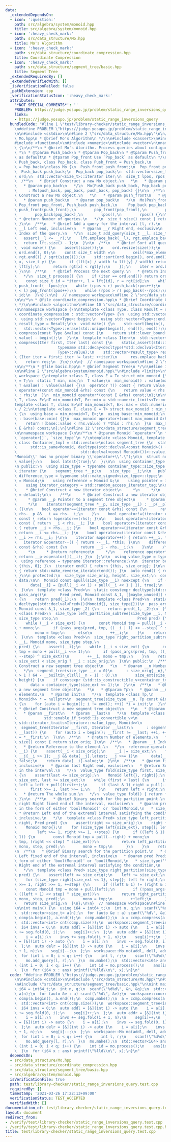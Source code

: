 ```yaml
---
data:
  _extendedDependsOn:
  - icon: ':question:'
    path: src/algebra/system/monoid.hpp
    title: src/algebra/system/monoid.hpp
  - icon: ':heavy_check_mark:'
    path: src/data_structure/Mo.hpp
    title: Mo's Algorithm
  - icon: ':heavy_check_mark:'
    path: src/data_structure/coordinate_compression.hpp
    title: Coordinate Compression
  - icon: ':heavy_check_mark:'
    path: src/data_structure/segment_tree/basic.hpp
    title: Segment Tree
  _extendedRequiredBy: []
  _extendedVerifiedWith: []
  _isVerificationFailed: false
  _pathExtension: cpp
  _verificationStatusIcon: ':heavy_check_mark:'
  attributes:
    '*NOT_SPECIAL_COMMENTS*': ''
    PROBLEM: https://judge.yosupo.jp/problem/static_range_inversions_query
    links:
    - https://judge.yosupo.jp/problem/static_range_inversions_query
  bundledCode: "#line 1 \"test/library-checker/static_range_inversions_query.test.cpp\"\
    \n#define PROBLEM \"https://judge.yosupo.jp/problem/static_range_inversions_query\"\
    \n\n#include <cstdio>\n\n#line 2 \"src/data_structure/Mo.hpp\"\n\n/**\n * @file\
    \ Mo.hpp\n * @brief Mo's Algorithm\n */\n\n#include <cassert>\n#include <cmath>\n\
    #include <functional>\n#include <numeric>\n#include <vector>\n\nnamespace workspace\
    \ {\n\n/**\n * @brief Mo's Alorithm. Process queries about contiguous subarrays.\n\
    \ *\n * @tparam Push_back\n * @tparam Pop_back\n * @tparam Push_front Use `Push_back`\
    \ as default\n * @tparam Pop_front Use `Pop_back` as default\n */\ntemplate <class\
    \ Push_back, class Pop_back, class Push_front = Push_back,\n          class Pop_front\
    \ = Pop_back>\nclass Mo {\n  Push_front push_front;\n  Pop_front pop_front;\n\
    \  Push_back push_back;\n  Pop_back pop_back;\n  std::vector<size_t> lft, rgt,\
    \ ord;\n  std::vector<size_t>::iterator iter;\n  size_t lpos, rpos;\n\n public:\n\
    \  /**\n   * @brief Construct a new Mo object.\n   *\n   * @param push_back\n\
    \   * @param pop_back\n   */\n  Mo(Push_back push_back, Pop_back pop_back)\n \
    \     : Mo(push_back, pop_back, push_back, pop_back) {}\n\n  /**\n   * @brief\
    \ Construct a new Mo object.\n   *\n   * @param push_front\n   * @param pop_front\n\
    \   * @param push_back\n   * @param pop_back\n   */\n  Mo(Push_front push_front,\
    \ Pop_front pop_front, Push_back push_back,\n     Pop_back pop_back)\n      :\
    \ push_front(push_front),\n        pop_front(pop_front),\n        push_back(push_back),\n\
    \        pop_back(pop_back),\n        lpos(),\n        rpos() {}\n\n  /**\n  \
    \ * @return Number of queries.\n   */\n  size_t size() const { return lft.size();\
    \ }\n\n  /**\n   * @brief Add a query for the interval [l, r).\n   *\n   * @param\
    \ __l Left end, inclusive\n   * @param __r Right end, exclusive\n   * @return\
    \ Index of the query.\n   */\n  size_t add_query(size_t __l, size_t __r) {\n \
    \   assert(__l <= __r);\n    lft.emplace_back(__l), rgt.emplace_back(__r);\n \
    \   return lft.size() - 1;\n  }\n\n  /**\n   * @brief Sort all queries.\n   */\n\
    \  void make() {\n    assert(size());\n    ord.resize(size());\n    std::iota(ord.begin(),\
    \ ord.end(), 0);\n    const size_t width =\n        ceil(*max_element(rgt.begin(),\
    \ rgt.end()) / sqrt(size()));\n    std::sort(ord.begin(), ord.end(), [&](size_t\
    \ x, size_t y) {\n      if (lft[x] / width != lft[y] / width) return lft[x] <\
    \ lft[y];\n      return rgt[x] < rgt[y];\n    });\n    iter = ord.begin();\n \
    \ }\n\n  /**\n   * @brief Process the next query.\n   * @return Index of the query.\n\
    \   */\n  size_t process() {\n    if (iter == ord.end()) return ord.size();\n\
    \    const size_t id = *iter++, l = lft[id], r = rgt[id];\n    while (lpos > l)\
    \ push_front(--lpos);\n    while (rpos < r) push_back(rpos++);\n    while (lpos\
    \ < l) pop_front(lpos++);\n    while (rpos > r) pop_back(--rpos);\n    return\
    \ id;\n  }\n};\n\n}  // namespace workspace\n#line 2 \"src/data_structure/coordinate_compression.hpp\"\
    \n\n/*\n * @file coordinate_compression.hpp\n * @brief Coordinate Compression\n\
    \ */\n\n#include <algorithm>\n#line 10 \"src/data_structure/coordinate_compression.hpp\"\
    \n\nnamespace workspace {\n\ntemplate <class Type, class Result = size_t>\nstruct\
    \ coordinate_compression : std::vector<Type> {\n  using std::vector<Type>::vector;\n\
    \  using std::vector<Type>::begin;\n  using std::vector<Type>::end;\n\n  using\
    \ result_type = Result;\n\n  void make() {\n    std::sort(begin(), end());\n \
    \   std::vector<Type>::erase(std::unique(begin(), end()), end());\n  }\n\n  result_type\
    \ compress(const Type &value) const {\n    return std::lower_bound(begin(), end(),\
    \ value) - begin();\n  }\n\n  template <class Iter>\n  std::vector<result_type>\
    \ compress(Iter first, Iter last) const {\n    static_assert(std::is_convertible<\n\
    \                  typename std::decay<decltype(*std::declval<Iter>())>::type,\n\
    \                  Type>::value);\n    std::vector<result_type> res;\n    for\
    \ (Iter iter = first; iter != last; ++iter)\n      res.emplace_back(compress(*iter));\n\
    \    return res;\n  }\n};\n\n}  // namespace workspace\n#line 2 \"src/data_structure/segment_tree/basic.hpp\"\
    \n\n/**\n * @file basic.hpp\n * @brief Segment Tree\n */\n\n#line 10 \"src/data_structure/segment_tree/basic.hpp\"\
    \n\n#line 2 \"src/algebra/system/monoid.hpp\"\n#include <limits>\n\nnamespace\
    \ workspace {\ntemplate <class T, class E = T> struct min_monoid {\n  using value_type\
    \ = T;\n  static T min, max;\n  T value;\n  min_monoid() : value(max) {}\n  min_monoid(const\
    \ T &value) : value(value) {}\n  operator T() const { return value; }\n  min_monoid\
    \ operator+(const min_monoid &rhs) const {\n    return value < rhs.value ? *this\
    \ : rhs;\n  }\n  min_monoid operator*(const E &rhs) const;\n};\n\ntemplate <class\
    \ T, class E>\nT min_monoid<T, E>::min = std::numeric_limits<T>::min() / 2;\n\
    template <class T, class E>\nT min_monoid<T, E>::max = std::numeric_limits<T>::max()\
    \ / 2;\n\ntemplate <class T, class E = T> struct max_monoid : min_monoid<T, E>\
    \ {\n  using base = min_monoid<T, E>;\n  using base::min_monoid;\n  max_monoid()\
    \ : base(base::min) {}\n  max_monoid operator+(const max_monoid &rhs) const {\n\
    \    return !(base::value < rhs.value) ? *this : rhs;\n  }\n  max_monoid operator*(const\
    \ E &rhs) const;\n};\n}\n#line 12 \"src/data_structure/segment_tree/basic.hpp\"\
    \n\nnamespace workspace {\n\n/**\n * @tparam Monoid `operator+`\n * @tparam Container_tmpl\
    \ `operator[]`, `size_type`\n */\ntemplate <class Monoid, template <class...>\
    \ class Container_tmpl = std::vector>\nclass segment_tree {\n  static_assert(\n\
    \      std::is_same<Monoid, decltype(std::declval<const Monoid>() +\n        \
    \                            std::declval<const Monoid>())>::value,\n      \"\\\
    'Monoid\\' has no proper binary \\'operator+\\'.\");\n\n  struct node {\n    Monoid\
    \ value{};\n    bool latest{true};\n  };\n\n  using container_type = Container_tmpl<node>;\n\
    \n public:\n  using size_type = typename container_type::size_type;\n\n  class\
    \ iterator {\n    segment_tree *__p;\n    size_type __i;\n\n   public:\n    using\
    \ difference_type = typename std::make_signed<size_type>::type;\n    using value_type\
    \ = Monoid;\n    using reference = Monoid &;\n    using pointer = iterator;\n\
    \    using iterator_category = std::random_access_iterator_tag;\n\n    /**\n \
    \    * @brief Construct a new iterator object\n     *\n     */\n    iterator()\
    \ = default;\n\n    /**\n     * @brief Construct a new iterator object\n     *\n\
    \     * @param __p Pointer to a segment tree object\n     * @param __i Index\n\
    \     */\n    iterator(segment_tree *__p, size_type __i) : __p(__p), __i(__i)\
    \ {}\n\n    bool operator==(iterator const &rhs) const {\n      return __p ==\
    \ rhs.__p && __i == rhs.__i;\n    }\n    bool operator!=(iterator const &rhs)\
    \ const { return !operator==(rhs); }\n\n    bool operator<(iterator const &rhs)\
    \ const { return __i < rhs.__i; }\n    bool operator>(iterator const &rhs) const\
    \ { return __i > rhs.__i; }\n    bool operator<=(iterator const &rhs) const {\
    \ return __i <= rhs.__i; }\n    bool operator>=(iterator const &rhs) const { return\
    \ __i >= rhs.__i; }\n\n    iterator &operator++() { return ++__i, *this; }\n \
    \   iterator &operator--() { return --__i, *this; }\n\n    difference_type operator-(iterator\
    \ const &rhs) const {\n      return __i - rhs.__i;\n    }\n\n    /**\n     * @brief\n\
    \     *\n     * @return reference\n     */\n    reference operator*() const {\
    \ return __p->operator[](__i); }\n  };\n\n  using value_type = typename iterator::value_type;\n\
    \  using reference = typename iterator::reference;\n\n  iterator begin() { return\
    \ {this, 0}; }\n  iterator end() { return {this, size_orig}; }\n\n  auto rbegin()\
    \ { return std::make_reverse_iterator(end()); }\n  auto rend() { return std::make_reverse_iterator(begin());\
    \ }\n\n protected:\n  size_type size_orig, height, size_ext;\n  container_type\
    \ data;\n\n  Monoid const &pull(size_type __i) noexcept {\n    if (!data[__i].latest)\n\
    \      data[__i] = {pull(__i << 1) + pull(__i << 1 | 1), true};\n    return data[__i].value;\n\
    \  }\n\n  template <class Pred>\n  static constexpr decltype(std::declval<Pred>()(Monoid{}))\
    \ pass_args(\n      Pred pred, Monoid const &_1, [[maybe_unused]] size_type _2)\
    \ {\n    return pred(_1);\n  }\n\n  template <class Pred>\n  static constexpr\
    \ decltype(std::declval<Pred>()(Monoid{}, size_type{}))\n  pass_args(Pred pred,\
    \ Monoid const &_1, size_type _2) {\n    return pred(_1, _2);\n  }\n\n  template\
    \ <class Pred>\n  size_type left_partition_subtree(size_type __i, Monoid mono,\
    \ size_type step,\n                                   Pred pred) {\n    assert(__i);\n\
    \    while (__i < size_ext) {\n      const Monoid tmp = pull((__i <<= 1) | 1)\
    \ + mono;\n      if (pass_args(pred, tmp, ((__i | 1) << --step) ^ size_ext))\n\
    \        mono = tmp;\n      else\n        ++__i;\n    }\n    return ++__i -= size_ext;\n\
    \  }\n\n  template <class Pred>\n  size_type right_partition_subtree(size_type\
    \ __i, Monoid mono, size_type step,\n                                    Pred\
    \ pred) {\n    assert(__i);\n    while (__i < size_ext) {\n      const Monoid\
    \ tmp = mono + pull(__i <<= 1);\n      if (pass_args(pred, tmp, ((__i | 1) <<\
    \ --step) ^ size_ext))\n        ++__i, mono = tmp;\n    }\n    return (__i -=\
    \ size_ext) < size_orig ? __i : size_orig;\n  }\n\n public:\n  /**\n   * @brief\
    \ Construct a new segment tree object\n   *\n   * @param __n Number of elements.\n\
    \   */\n  segment_tree(size_type __n = 0)\n      : size_orig{__n},\n        height(__n\
    \ > 1 ? 64 - __builtin_clzll(__n - 1) : 0),\n        size_ext{size_type{1} <<\
    \ height} {\n    if constexpr (std::is_constructible_v<container_type, size_t>)\n\
    \      data = container_type(size_ext << 1);\n  }\n\n  /**\n   * @brief Construct\
    \ a new segment tree object\n   *\n   * @tparam Tp\n   * @param __n Number of\
    \ elements.\n   * @param init\n   */\n  template <class Tp,\n            std::enable_if_t<std::is_convertible_v<Tp,\
    \ Monoid>> * = nullptr>\n  segment_tree(size_type __n, Tp const &init) : segment_tree(__n)\
    \ {\n    for (auto i = begin(); i != end(); ++i) *i = init;\n  }\n\n  /**\n  \
    \ * @brief Construct a new segment tree object\n   *\n   * @tparam Iterator\n\
    \   * @param __first\n   * @param __last\n   */\n  template <class Iterator,\n\
    \            std::enable_if_t<std::is_convertible_v<\n                typename\
    \ std::iterator_traits<Iterator>::value_type, Monoid>>\n                * = nullptr>\n\
    \  segment_tree(Iterator __first, Iterator __last)\n      : segment_tree(std::distance(__first,\
    \ __last)) {\n    for (auto i = begin(); __first != __last; ++i, ++__first) *i\
    \ = *__first;\n  }\n\n  /**\n   * @return Number of elements.\n   */\n  size_type\
    \ size() const { return size_orig; }\n\n  /**\n   * @param __i Index of the element\n\
    \   * @return Reference to the element.\n   */\n  reference operator[](size_type\
    \ __i) {\n    assert(__i < size_orig);\n    __i |= size_ext;\n    for (size_type\
    \ __j{__i >> 1}; __j && data[__j].latest; __j >>= 1)\n      data[__j].latest =\
    \ false;\n    return data[__i].value;\n  }\n\n  /**\n   * @param first Left end,\
    \ inclusive\n   * @param last Right end, exclusive\n   * @return Sum of elements\
    \ in the interval.\n   */\n  value_type fold(size_type first, size_type last)\
    \ {\n    assert(last <= size_orig);\n    Monoid left{}, right{};\n    first +=\
    \ size_ext, last += size_ext;\n    while (first < last) {\n      if (first & 1)\
    \ left = left + pull(first++);\n      if (last & 1) right = pull(--last) + right;\n\
    \      first >>= 1, last >>= 1;\n    }\n    return left + right;\n  }\n\n  /**\n\
    \   * @return The whole sum.\n   */\n  value_type fold() { return fold(0, size_orig);\
    \ }\n\n  /**\n   * @brief Binary search for the partition point.\n   * @param\
    \ right Right fixed end of the interval, exclusive\n   * @param pred Predicate\
    \ in the form of either 'bool(Monoid)' or 'bool(Monoid,\n   * size_type)'\n  \
    \ * @return Left end of the extremal interval satisfying the condition,\n   *\
    \ inclusive.\n   */\n  template <class Pred> size_type left_partition(size_type\
    \ right, Pred pred) {\n    assert(right <= size_orig);\n    right += size_ext;\n\
    \    Monoid mono{};\n    for (size_type left{size_ext}, step{}; left != right;\n\
    \         left >>= 1, right >>= 1, ++step) {\n      if ((left & 1) != (right &\
    \ 1)) {\n        const Monoid tmp = pull(--right) + mono;\n        if (!pass_args(pred,\
    \ tmp, (right << step) ^ size_ext))\n          return left_partition_subtree(right,\
    \ mono, step, pred);\n        mono = tmp;\n      }\n    }\n    return 0;\n  }\n\
    \n  /**\n   * @brief Binary search for the partition point.\n   * @param left\
    \ Left fixed end of the interval, inclusive\n   * @param pred Predicate in the\
    \ form of either 'bool(Monoid)' or 'bool(Monoid,\n   * size_type)'\n   * @return\
    \ Right end of the extremal interval satisfying the condition,\n   * exclusive.\n\
    \   */\n  template <class Pred> size_type right_partition(size_type left, Pred\
    \ pred) {\n    assert(left <= size_orig);\n    left += size_ext;\n    Monoid mono{};\n\
    \    for (size_type right{size_ext << 1}, step{}; left != right;\n         left\
    \ >>= 1, right >>= 1, ++step) {\n      if ((left & 1) != (right & 1)) {\n    \
    \    const Monoid tmp = mono + pull(left);\n        if (!pass_args(pred, tmp,\
    \ ((left + 1) << step) ^ size_ext))\n          return right_partition_subtree(left,\
    \ mono, step, pred);\n        mono = tmp;\n        ++left;\n      }\n    }\n \
    \   return size_orig;\n  }\n};\n\n}  // namespace workspace\n#line 8 \"test/library-checker/static_range_inversions_query.test.cpp\"\
    \n\nint main() {\n  using i64 = int64_t;\n  int n, q;\n  scanf(\"%d%d\", &n, &q);\n\
    \  std::vector<size_t> a(n);\n  for (auto &e : a) scanf(\"%d\", &e);\n  workspace::coordinate_compression<int>\
    \ ccmp(a.begin(), a.end());\n  ccmp.make();\n  a = ccmp.compress(a.begin(), a.end());\n\
    \  std::vector<int> cnt(ccmp.size());\n  workspace::segment_tree<int> seg(n);\n\
    \  i64 invs = 0;\n  auto addl = [&](int i) -> auto {\n    i = a[i];\n    invs\
    \ += seg.fold(0, i);\n    seg[i]++;\n  };\n  auto addr = [&](int i) -> auto {\n\
    \    i = a[i];\n    invs += seg.fold(i + 1, n);\n    seg[i]++;\n  };\n  auto dell\
    \ = [&](int i) -> auto {\n    i = a[i];\n    invs -= seg.fold(0, i);\n    seg[i]--;\n\
    \  };\n  auto delr = [&](int i) -> auto {\n    i = a[i];\n    invs -= seg.fold(i\
    \ + 1, n);\n    seg[i]--;\n  };\n  workspace::Mo mo(addl, dell, addr, delr);\n\
    \  for (int i = 0; i < q; i++) {\n    int l, r;\n    scanf(\"%d%d\", &l, &r);\n\
    \    mo.add_query(l, r);\n  }\n  mo.make();\n  std::vector<i64> ans(q);\n  for\
    \ (int i = 0; i < q; i++) {\n    int id = mo.process();\n    ans[id] = invs;\n\
    \  }\n  for (i64 x : ans) printf(\"%lld\\n\", x);\n}\n"
  code: "#define PROBLEM \"https://judge.yosupo.jp/problem/static_range_inversions_query\"\
    \n\n#include <cstdio>\n\n#include \"src/data_structure/Mo.hpp\"\n#include \"src/data_structure/coordinate_compression.hpp\"\
    \n#include \"src/data_structure/segment_tree/basic.hpp\"\n\nint main() {\n  using\
    \ i64 = int64_t;\n  int n, q;\n  scanf(\"%d%d\", &n, &q);\n  std::vector<size_t>\
    \ a(n);\n  for (auto &e : a) scanf(\"%d\", &e);\n  workspace::coordinate_compression<int>\
    \ ccmp(a.begin(), a.end());\n  ccmp.make();\n  a = ccmp.compress(a.begin(), a.end());\n\
    \  std::vector<int> cnt(ccmp.size());\n  workspace::segment_tree<int> seg(n);\n\
    \  i64 invs = 0;\n  auto addl = [&](int i) -> auto {\n    i = a[i];\n    invs\
    \ += seg.fold(0, i);\n    seg[i]++;\n  };\n  auto addr = [&](int i) -> auto {\n\
    \    i = a[i];\n    invs += seg.fold(i + 1, n);\n    seg[i]++;\n  };\n  auto dell\
    \ = [&](int i) -> auto {\n    i = a[i];\n    invs -= seg.fold(0, i);\n    seg[i]--;\n\
    \  };\n  auto delr = [&](int i) -> auto {\n    i = a[i];\n    invs -= seg.fold(i\
    \ + 1, n);\n    seg[i]--;\n  };\n  workspace::Mo mo(addl, dell, addr, delr);\n\
    \  for (int i = 0; i < q; i++) {\n    int l, r;\n    scanf(\"%d%d\", &l, &r);\n\
    \    mo.add_query(l, r);\n  }\n  mo.make();\n  std::vector<i64> ans(q);\n  for\
    \ (int i = 0; i < q; i++) {\n    int id = mo.process();\n    ans[id] = invs;\n\
    \  }\n  for (i64 x : ans) printf(\"%lld\\n\", x);\n}\n"
  dependsOn:
  - src/data_structure/Mo.hpp
  - src/data_structure/coordinate_compression.hpp
  - src/data_structure/segment_tree/basic.hpp
  - src/algebra/system/monoid.hpp
  isVerificationFile: true
  path: test/library-checker/static_range_inversions_query.test.cpp
  requiredBy: []
  timestamp: '2021-03-26 17:22:13+09:00'
  verificationStatus: TEST_ACCEPTED
  verifiedWith: []
documentation_of: test/library-checker/static_range_inversions_query.test.cpp
layout: document
redirect_from:
- /verify/test/library-checker/static_range_inversions_query.test.cpp
- /verify/test/library-checker/static_range_inversions_query.test.cpp.html
title: test/library-checker/static_range_inversions_query.test.cpp
---
```

